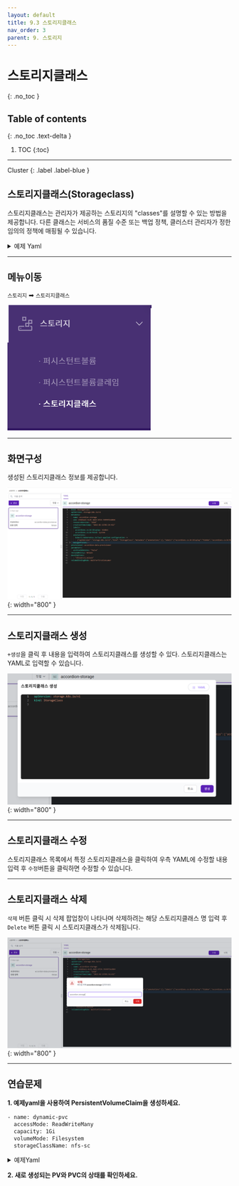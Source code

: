 ```yaml
---
layout: default
title: 9.3 스토리지클래스
nav_order: 3
parent: 9. 스토리지
---
```


# 스토리지클래스
{: .no_toc }

## Table of contents
{: .no_toc .text-delta }

1. TOC
{:toc}

---

<div class="code-example" markdown="1">
Cluster
{: .label .label-blue }
</div>

## 스토리지클래스(Storageclass)
스토리지클래스는 관리자가 제공하는 스토리지의 "classes"를 설명할 수 있는 방법을 제공합니다. 
다른 클래스는 서비스의 품질 수준 또는 백업 정책, 클러스터 관리자가 정한 임의의 정책에 매핑될 수 있습니다.

<details>
<summary>예제 Yaml</summary>
  
{% highlight yaml %}

apiVersion: storage.k8s.io/v1
kind: StorageClass
metadata:
  name: standard
provisioner: kubernetes.io/aws-ebs
parameters:
  type: gp2
reclaimPolicy: Retain
allowVolumeExpansion: true
mountOptions:
  - debug
volumeBindingMode: Immediate

{% endhighlight %}
   
</details>

---
## 메뉴이동
`스토리지` ➡ `스토리지클래스`

![storage-003.png](/assets/images/storage/storage-003.png)

---

## 화면구성
생성된 스토리지클래스 정보를 제공합니다.

![storage-008.png](/assets/images/storage/storage-008.png){: width="800" }

---

## 스토리지클래스 생성
`+생성`을 클릭 후 내용을 입력하여 스토리지클래스를 생성할 수 있다. 스토리지클래스는 YAML로 입력할 수 있습니다.

![storage-009.png](/assets/images/storage/storage-009.png){: width="800" }

---

## 스토리지클래스 수정
스토리지클래스 목록에서 특정 스토리지클래스을 클릭하여 우측 YAML에 수정할 내용 입력 후 `수정`버튼을 클릭하면 수정할 수 있습니다.

---

## 스토리지클래스 삭제
`삭제` 버튼 클릭 시 삭제 팝업창이 나타나며 삭제하려는 해당 스토리지클래스 명 입력 후 `Delete` 버튼 클릭 시 스토리지클래스가 삭제됩니다.

![storageclass-delete.png](/assets/images/storage/storageclass-delete.png){: width="800" }


---
## 연습문제

**1. 예제yaml을 사용하여 PersistentVolumeClaim을 생성하세요.**

```
- name: dynamic-pvc
  accessMode: ReadWriteMany
  capacity: 1Gi
  volumeMode: Filesystem
  storageClassName: nfs-sc
```

<details>
<summary>예제Yaml</summary>
  
{% highlight yaml %}
---
kind: PersistentVolumeClaim
apiVersion: v1
metadata:
  name: dynamic-pvc
spec:
  accessModes:
    - ReadWriteMany
  resources:
    requests:
      storage: 1Gi
  volumeMode: Filesystem
  storageClassName: nfs-sc

{% endhighlight %}
   
</details>

**2. 새로 생성되는 PV와 PVC의 상태를 확인하세요.**